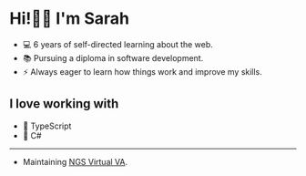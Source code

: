 # Hi!👋🏼 I'm Sarah

- 💻 6 years of self-directed learning about the web.
- 📚 Pursuing a diploma in software development.
- ⚡ Always eager to learn how things work and improve my skills.

## I love working with
- 💖 TypeScript 
- 💖 C#

---
- Maintaining [NGS Virtual VA](https://flyngsvirtual.com).
